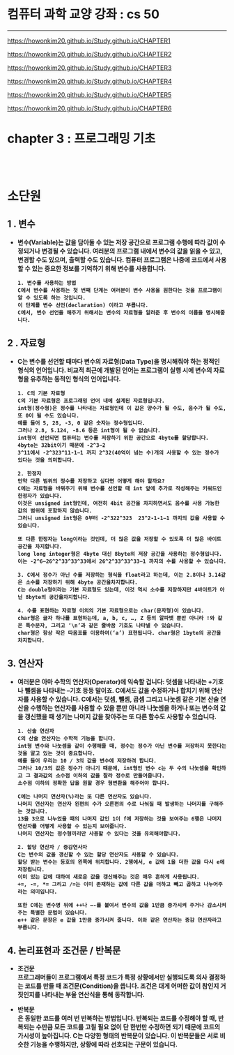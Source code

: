 # 컴퓨터 과학 교양 강좌 : cs 50

---

https://howonkim20.github.io/Study.github.io/CHAPTER1

https://howonkim20.github.io/Study.github.io/CHAPTER2

https://howonkim20.github.io/Study.github.io/CHAPTER3

https://howonkim20.github.io/Study.github.io/CHAPTER4

https://howonkim20.github.io/Study.github.io/CHAPTER5

https://howonkim20.github.io/Study.github.io/CHAPTER6

# chapter 3 : 프로그래밍 기초

<br> <br>

# 소단원

## <b> 1 . 변수

- 변수(Variable)는 값을 담아둘 수 있는 저장 공간으로 프로그램 수행에 따라 값이 수정되거나 변경될 수 있습니다. 여러분의 프로그램 내에서 변수의 값을 읽을 수 있고, 변경할 수도 있으며, 출력할 수도 있습니다. 컴퓨터 프로그램은 나중에 코드에서 사용할 수 있는 중요한 정보를 기억하기 위해 변수를 사용합니다.

      1. 변수를 사용하는 방법
      C에서 변수를 사용하는 첫 번째 단계는 여러분이 변수 사용을 원한다는 것을 프로그램이 알 수 있도록 하는 것입니다.
      이 단계를 변수 선언(declaration) 이라고 부릅니다.
      C에서, 변수 선언을 해주기 위해서는 변수의 자료형을 알려준 후 변수의 이름을 명시해줍니다.

## <b> 2 . 자료형

- C는 변수를 선언할 때마다 변수의 자료형(Data Type)을 명시해줘야 하는 정적인 형식의 언어입니다. 비교적 최근에 개발된 언어는 프로그램이 실행 시에 변수의 자료형을 유추하는 동적인 형식의 언어입니다.

      1. C의 기본 자료형
      C의 기본 자료형은 프로그래밍 언어 내에 설계된 자료형입니다.
      int형(정수형)은 정수를 나타내는 자료형인데 이 값은 양수가 될 수도, 음수가 될 수도, 또 0이 될 수도 있습니다.
      예를 들어 5, 28, -3, 0 같은 숫자는 정수형입니다.
      그러나 2.8, 5.124, -8.6 등은 int형이 될 수 없습니다.
      int형이 선언되면 컴퓨터는 변수를 저장하기 위한 공간으로 4byte를 할당합니다. 4byte는 32bit이기 때문에 -2^3−2
      3^11에서 -2^323^11-1−1 까지 2^32(40억이 넘는 수)개의 사용할 수 있는 정수가 있다는 것을 의미합니다.

      2. 한정자
      만약 다른 범위의 정수를 저장하고 싶다면 어떻게 해야 할까요?
      C에는 자료형을 바꿔주기 위해 변수를 선언할 때 int 앞에 추가로 작성해주는 키워드인 한정자가 있습니다.
      이것은 unsigned int형인데, 여전히 4bit 공간을 차지하면서도 음수를 사용 가능한 값의 범위에 포함하지 않습니다.
      그러니 unsigned int형은 0부터 -2^322^323  23^2-1-1−1 까지의 값을 사용할 수 있습니다.

      또 다른 한정자는 long이라는 것인데, 더 많은 값을 저장할 수 있도록 더 많은 바이트 공간을 차지합니다.
      long long integer형은 4byte 대신 8byte의 저장 공간을 사용하는 정수형입니다.
      이는 -2^6−26^2^33^33^33에서 26^2^33^33^33−1 까지의 수를 사용할 수 있습니다.

      3. C에서 정수가 아닌 수를 저장하는 형식을 float라고 하는데, 이는 2.8이나 3.14같은 소수를 저장하기 위해 4byte 공간을차지합니다.
      C는 double형이라는 기본 자료형도 있는데, 이것 역시 소수를 저장하지만 4바이트가 아닌 8byte의 공간을차지합니다.

      4. 수를 표현하는 자료형 이외의 기본 자료형으로는 char(문자형)이 있습니다.
      char형은 글자 하나를 표현하는데, a, b, c, …, Z 등의 알파벳 뿐만 아니라 !와 같은 특수문자, 그리고 ‘\n’과 같은 줄바꿈 기호도 나타낼 수 있습니다.
      char형은 항상 작은 따옴표를 이용하여(‘a’) 표현됩니다. char형은 1byte의 공간을 차지합니다.

## <b> 3. 연산자

- 여러분은 아마 수학의 연산자(Operator)에 익숙할 겁니다: 덧셈을 나타내는 +기호나 뺄셈을 나타내는 –기호 등등 말이죠. C에서도 값을 수정하거나 합치기 위해 연산자를 사용할 수 있습니다. C에서는 덧셈, 뺄셈, 곱셈 그리고 나눗셈 같은 기본 산술 연산을 수행하는 연산자를 사용할 수 있을 뿐만 아니라 나눗셈을 하거나 또는 변수의 값을 갱신했을 때 생기는 나머지 값을 찾아주는 또 다른 함수도 사용할 수 있습니다.

      1. 산술 연산자
      C의 산술 연산자는 수학적 기능을 합니다.
      int형 변수와 나눗셈을 같이 수행해줄 때, 정수는 정수가 아닌 변수를 저장하지 못한다는 것을 알고 있는 것이 중요합니다.
      예를 들어 우리는 10 / 3의 값을 변수에 저장하려 합니다.
      그러나 10/3의 값은 정수가 아니기 때문에, int형인 변수 c는 두 수의 나눗셈을 확인하고 그 결과값의 소수점 이하의 값을 잘라 정수로 만들어줍니다.
      소수점 이하의 정확한 답을 원할 경우 형변환을 해주어야 합니다.

      C에는 나머지 연산자(%)라는 또 다른 연산자도 있습니다.
      나머지 연산자는 연산자 왼편의 수가 오른편의 수로 나눠질 때 발생하는 나머지를 구해주는 것입니다.
      13을 3으로 나누었을 때의 나머지 값인 1이 f에 저장하는 것을 보여주는 6행은 나머지 연산자를 어떻게 사용할 수 있는지 보여줍니다.
      나머지 연산자는 정수형끼리만 사용할 수 있다는 것을 유의해야합니다.

      2. 할당 연산자 / 증감연사자
      C는 변수의 값을 갱신할 수 있는 할당 연산자도 사용할 수 있습니다.
      할당 받는 변수는 등호의 왼쪽에 위치합니다. 2행에서, e 값에 1을 더한 값을 다시 e에 저장됩니다.
      이미 있는 값에 대하여 새로운 값을 갱신해주는 것은 매우 흔하게 사용됩니다.
      +=, -=, *= 그리고 /=는 이미 존재하는 값에 다른 값을 더하고 빼고 곱하고 나누어주라는 의미입니다.

      또한 C에는 변수명 뒤에 ++나 –-를 붙여서 변수의 값을 1만큼 증가시켜 주거나 감소시켜 주는 특별한 문법이 있습니다.
      e++ 같은 문장은 e 값을 1만큼 증가시켜 줍니다. 이와 같은 연산자는 증감 연산자라고 부릅니다.

## <b> 4. 논리표현과 조건문 / 반복문

- 조건문<br>
  프로그래머들이 프로그램에서 특정 코드가 특정 상황에서만 실행되도록 의사 결정하는 코드를 만들 때 조건문(Condition)을 씁니다. 조건은 대게 어떠한 값이 참인지 거짓인지를 나타내는 부울 연산식을 통해 동작합니다.

- 반복문<br>
  은 동일한 코드를 여러 번 반복하는 방법입니다. 반복되는 코드를 수정해야 할 때, 반복되는 수만큼 모든 코드를 고칠 필요 없이 단 한번만 수정하면 되기 때문에 코드의 가시성이 높아집니다. C는 다양한 형태의 반복문이 있습니다. 이 반복문들은 서로 비슷한 기능을 수행하지만, 상황에 따라 선호되는 구문이 있습니다.
